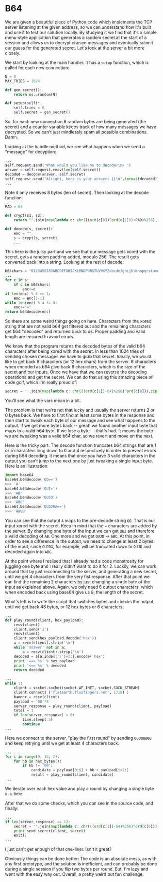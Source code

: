 # B64

We are given a beautiful piece of Python code which implements the TCP server listening at the given address, so we can understand how it's built and use it to test our solution locally. By studying it we find that it's a simple menu-style application that generates a random secret at the start of a session and allows us to decrypt chosen messages and eventually submit our guess for the generated secret. Let's look at the server a bit more closely.

We start by looking at the main handler. It has a `setup` function, which is called for each new connection:
```python
N = 8
MAX_TRIES = 1024

def gen_secret():
    return os.urandom(N)

def setup(self):
    self.tries = 0
    self.secret = gen_secret()
```

So, for each new connection 8 random bytes are being generated (the secret) and a counter variable keeps track of how many messages we have decrypted. So we can't just mindlessly spam all possible combinations. Damn.

Looking at the handle method, we see what happens when we send a "message" for decyption:
```python
...
self.request.send("What would you like me to decode?\n> ")
answer = self.request.recv(len(self.secret))
decoded = decode(answer, self.secret)
self.request.send("Alright, here is your answer: {}\n".format(decoded))
...
```

Note it only receives 8 bytes (len of secret). Then looking at the decode function:
```python
PAD = 64

def crypt(s1, s2):
    return "".join(map(lambda c: chr(((ord(c[0])^ord(c[1]))+PAD)%256), zip(s1,s2)))

def decode(s, secret):
    enc = ""
    s = crypt(s, secret)
    ...
```

This here is the juicy part and we see that our message gets xored with the secret, gets a random padding added, modulo 256. The result gets converted back into a string. Looking at the rest of decode:
```python
b64chars = "0123456789ABCDEFGHIJKLMNOPQRSTUVWXYZabcdefghijklmnopqrstuvwxyz+/"
...
for c in s:
    if c in b64chars:
        enc+=c
if len(enc) % 4 == 1:
    enc = enc[:-1]
while len(enc) % 4 != 0:
    enc+="="
return b64decode(enc)
```

So there are some weird things going on here. Characters from the xored string that are not valid b64 get filtered out and the remaining characters get b64 "decoded" and returned back to us. Proper padding and valid length are ensured to avoid errors.

We know that the program returns the decoded bytes of the valid b64 characters after being xored with the secret. In less than 1024 tries of sending chosen messages we have to grab that secret. Ideally, we would like to get back 6 characters (or 12 hex chars) from the server. 6 characters when encoded as b64 give back 8 characters, which is the size of the secret and our inputs. Once we have that we can reverse the decoding operations and get the secret. We can do that using this amazing piece of code golf, which I'm really proud of:
```python
secret = ''.join(map(lambda c: chr(((ord(c[1])-64)%256)^ord(c[0])),zip(payload.decode('hex'), b64encode(server_response.decode('hex'))))).encode('hex')
```
You'll see what the vars mean in a bit.

The problem is that we're not that lucky and usually the server returns 2 or 0 bytes back. We have to first find at least some bytes in the response and then start to tweak each byte of our message and see what happens to the output. If we get more bytes back -- great! we found another input byte that maps to a valid b64 byte. If we lose a byte -- that's bad. It means the byte we are tweaking was a valid b64 char, so we revert and move on the next.

Here is the tricky part. The decode function truncates b64 strings that are 1 or 5 characters long down to 0 and 4 respectively in order to prevent errors during b64 decoding. It means that once you have 3 valid characters in the output you can't jump to the next one by just tweaking a single input byte. Here is an illustration:
```python
import base64
base64.b64decode('QQ==')
>>> 'A'
base64.b64decode('QUI=')
>>> 'AB'
base64.b64decode('QUJD')
>>> 'ABC'
base64.b64decode('QUJDRA==')
>>> 'ABCD'
```
You can see that the output `A` maps to the pre-decode string `QQ`. That is our input xored with the secret. Keep in mind that the `=` characters are added by the server. By changing one byte of the input we can get `QUI` and therefore a valid decoding of `AB`. One more and we get `QUJD` -> `ABC`. At this point, in order to see a difference in the output, we need to change at least 2 bytes of the input, since `QUJDX`, for example, will be truncated down to `QUJD` and decoded again into `ABC`.

At the point where I realised that I already had a code monstrosity for juggling one byte and I really didn't want to do it for 2. Luckily, we can work around that by just reconnecting to the server, and generating a new secret, until we get 4 characters from the very fist response. After that point we can find the remaining 2 characters by just changing a single byte of the input as explained above. Again, we only need 6 output characters, which when encoded back using base64 give us 8, the length of the secret. 

What's left is to write the script that switches bytes and checks the output, until we get back 48 bytes, or 12 hex bytes or 6 characters:
```python
...
def play_round(client, hex_payload):
    recv(client)
    client.send('1')
    recv(client)
    client.send(hex_payload.decode('hex'))
    a = recv(client).strip('\n')
    while 'answer' not in a:
        a = recv(client).strip('\n')
    decoded = a[a.index(':')+2:].encode('hex')
    print '==> %s' % hex_payload
    print '<== %s' % decoded
    return decoded

...
while 1:
    client = socket.socket(socket.AF_INET, socket.SOCK_STREAM)
    client.connect( ('flatearth.fluxfingers.net', 1718) )
    banner = recv(client)
    payload = '00'*8
    server_response = play_round(client, payload)
    total = 1
    if len(server_response) < 8:
        time.sleep(.5)
        continue
...
```
Here we connect to the server, "play the first round" by sending `00000000` and keep retrying until we get at least 4 characters back.

```python
...
for i in range(0, 16, 2):
    for hb in hex_bytes():
        if hb != '00':
            candidate = payload[0:i] + hb + payload[i+2:] 
            result = play_round(client, candidate)
...
```
We iterate over each hex value and play a round by changing a single byte at a time.

After that we do some checks, which you can see in the source code, and finally:
```python
...
if len(server_response) == 12:
    secret = ''.join(map(lambda c: chr(((ord(c[1])-64)%256)^ord(c[0])),zip(payload.decode('hex'), b64encode(server_response.decode('hex'))))).encode('hex')
    print send_secret(client, secret)        
    exit()
...
```
I just can't get enough of that one-liner. Isn't it great?

Obviously things can be done better: The code is an absolute mess, as with any first prototype, and the solution is inefficient, and can probably be done during a single session if you flip two bytes per round. But, I'm lazy and went with the easy way out. Overall, a pretty weird but fun challenge.
